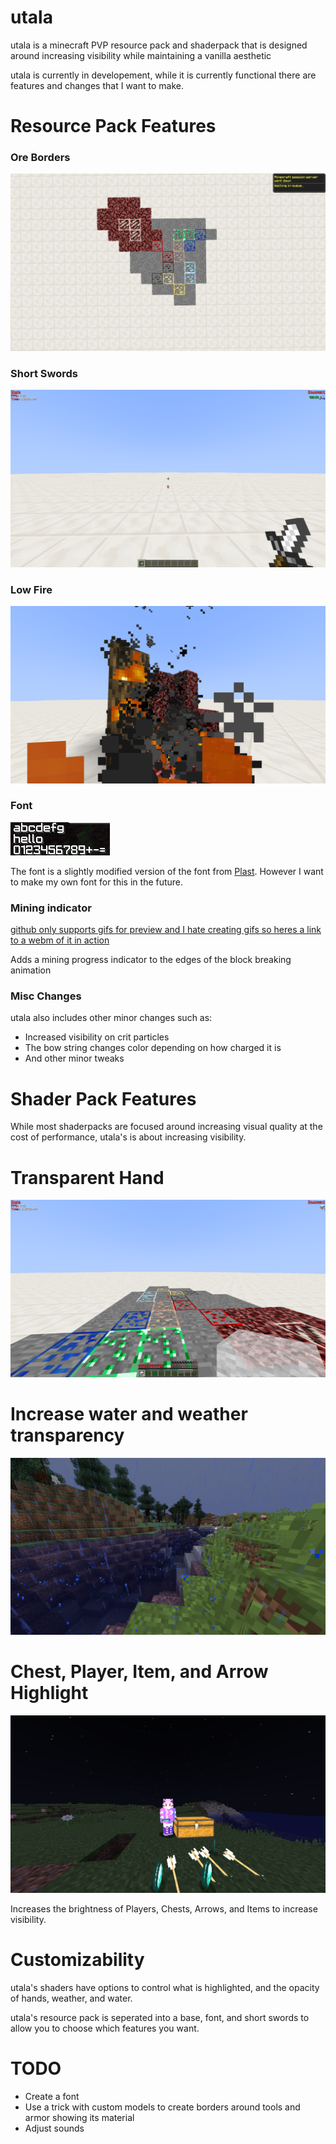# utala
utala is a minecraft PVP resource pack and shaderpack that is designed around increasing visibility while maintaining a vanilla aesthetic

utala is currently in developement, while it is currently functional there are features and changes that I want to make.

# Resource Pack Features
### Ore Borders
![](images/oreborder.png)

### Short Swords
![](images/shortsword.png)

### Low Fire
![](images/shortfire.png)

### Font
![](images/font.png)

The font is a slightly modified version of the font from [Plast](https://github.com/Plastix/Plast-Pack). However I want to make my own font for this in the future.

### Mining indicator
[github only supports gifs for preview and I hate creating gifs so heres a link to a webm of it in action](https://raw.githubusercontent.com/Id405/utala/main/images/mining.webm)

Adds a mining progress indicator to the edges of the block breaking animation

### Misc Changes
utala also includes other minor changes such as:
 - Increased visibility on crit particles
 - The bow string changes color depending on how charged it is
 - And other minor tweaks

# Shader Pack Features
While most shaderpacks are focused around increasing visual quality at the cost of performance, utala's is about increasing visibility.

# Transparent Hand
![](images/handopacity.png)

# Increase water and weather transparency
![](images/opacity.png)

# Chest, Player, Item, and Arrow Highlight
![](images/highlighting.png)

Increases the brightness of Players, Chests, Arrows, and Items to increase visibility.

# Customizability

utala's shaders have options to control what is highlighted, and the opacity of hands, weather, and water.

utala's resource pack is seperated into a base, font, and short swords to allow you to choose which features you want.

# TODO
 - Create a font
 - Use a trick with custom models to create borders around tools and armor showing its material
 - Adjust sounds
